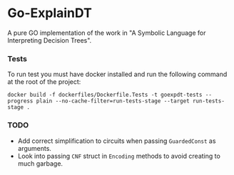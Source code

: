 # Go-ExplainDT
A pure GO implementation of the work in "A Symbolic Language for Interpreting Decision Trees".

### Tests
To run test you must have docker installed and run the following command at
the root of the project:
```
docker build -f dockerfiles/Dockerfile.Tests -t goexpdt-tests --progress plain --no-cache-filter=run-tests-stage --target run-tests-stage .
```

### TODO
- Add correct simplification to circuits when passing `GuardedConst` as
  arguments.
- Look into passing `CNF` struct in `Encoding` methods to avoid creating to much
  garbage.
